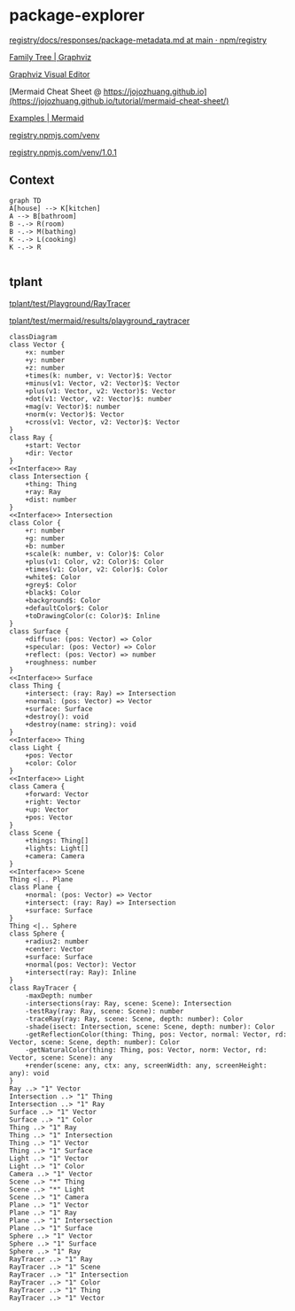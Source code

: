 # package-explorer

[registry/docs/responses/package-metadata.md at main · npm/registry](https://github.com/npm/registry/blob/main/docs/responses/package-metadata.md)

[Family Tree | Graphviz](https://graphviz.org/Gallery/directed/kennedyanc.html)

[Graphviz Visual Editor](http://magjac.com/graphviz-visual-editor/)

[Mermaid Cheat Sheet @ https://jojozhuang.github.io](https://jojozhuang.github.io/tutorial/mermaid-cheat-sheet/)

[Examples | Mermaid](https://mermaid.js.org/syntax/examples.html)

[registry.npmjs.com/venv](https://registry.npmjs.com/venv)

[registry.npmjs.com/venv/1.0.1](https://registry.npmjs.com/venv/1.0.1)

## Context

```mermaid
graph TD
A[house] --> K[kitchen]
A --> B[bathroom]
B -.-> R(room)
B -.-> M(bathing)
K -.-> L(cooking)
K -.-> R


```

## tplant

[tplant/test/Playground/RayTracer](https://github.com/bafolts/tplant/tree/67ceef69e2f9027270a022b985b24cee636dab25/test/Playground/RayTracer)

[tplant/test/mermaid/results/playground_raytracer](https://github.com/bafolts/tplant/blob/67ceef69e2f9027270a022b985b24cee636dab25/test/mermaid/results/playground_raytracer)

```mermaid
classDiagram
class Vector {
    +x: number
    +y: number
    +z: number
    +times(k: number, v: Vector)$: Vector
    +minus(v1: Vector, v2: Vector)$: Vector
    +plus(v1: Vector, v2: Vector)$: Vector
    +dot(v1: Vector, v2: Vector)$: number
    +mag(v: Vector)$: number
    +norm(v: Vector)$: Vector
    +cross(v1: Vector, v2: Vector)$: Vector
}
class Ray {
    +start: Vector
    +dir: Vector
}
<<Interface>> Ray
class Intersection {
    +thing: Thing
    +ray: Ray
    +dist: number
}
<<Interface>> Intersection
class Color {
    +r: number
    +g: number
    +b: number
    +scale(k: number, v: Color)$: Color
    +plus(v1: Color, v2: Color)$: Color
    +times(v1: Color, v2: Color)$: Color
    +white$: Color
    +grey$: Color
    +black$: Color
    +background$: Color
    +defaultColor$: Color
    +toDrawingColor(c: Color)$: Inline
}
class Surface {
    +diffuse: (pos: Vector) => Color
    +specular: (pos: Vector) => Color
    +reflect: (pos: Vector) => number
    +roughness: number
}
<<Interface>> Surface
class Thing {
    +intersect: (ray: Ray) => Intersection
    +normal: (pos: Vector) => Vector
    +surface: Surface
    +destroy(): void
    +destroy(name: string): void
}
<<Interface>> Thing
class Light {
    +pos: Vector
    +color: Color
}
<<Interface>> Light
class Camera {
    +forward: Vector
    +right: Vector
    +up: Vector
    +pos: Vector
}
class Scene {
    +things: Thing[]
    +lights: Light[]
    +camera: Camera
}
<<Interface>> Scene
Thing <|.. Plane
class Plane {
    +normal: (pos: Vector) => Vector
    +intersect: (ray: Ray) => Intersection
    +surface: Surface
}
Thing <|.. Sphere
class Sphere {
    +radius2: number
    +center: Vector
    +surface: Surface
    +normal(pos: Vector): Vector
    +intersect(ray: Ray): Inline
}
class RayTracer {
    -maxDepth: number
    -intersections(ray: Ray, scene: Scene): Intersection
    -testRay(ray: Ray, scene: Scene): number
    -traceRay(ray: Ray, scene: Scene, depth: number): Color
    -shade(isect: Intersection, scene: Scene, depth: number): Color
    -getReflectionColor(thing: Thing, pos: Vector, normal: Vector, rd: Vector, scene: Scene, depth: number): Color
    -getNaturalColor(thing: Thing, pos: Vector, norm: Vector, rd: Vector, scene: Scene): any
    +render(scene: any, ctx: any, screenWidth: any, screenHeight: any): void
}
Ray ..> "1" Vector
Intersection ..> "1" Thing
Intersection ..> "1" Ray
Surface ..> "1" Vector
Surface ..> "1" Color
Thing ..> "1" Ray
Thing ..> "1" Intersection
Thing ..> "1" Vector
Thing ..> "1" Surface
Light ..> "1" Vector
Light ..> "1" Color
Camera ..> "1" Vector
Scene ..> "*" Thing
Scene ..> "*" Light
Scene ..> "1" Camera
Plane ..> "1" Vector
Plane ..> "1" Ray
Plane ..> "1" Intersection
Plane ..> "1" Surface
Sphere ..> "1" Vector
Sphere ..> "1" Surface
Sphere ..> "1" Ray
RayTracer ..> "1" Ray
RayTracer ..> "1" Scene
RayTracer ..> "1" Intersection
RayTracer ..> "1" Color
RayTracer ..> "1" Thing
RayTracer ..> "1" Vector

```
